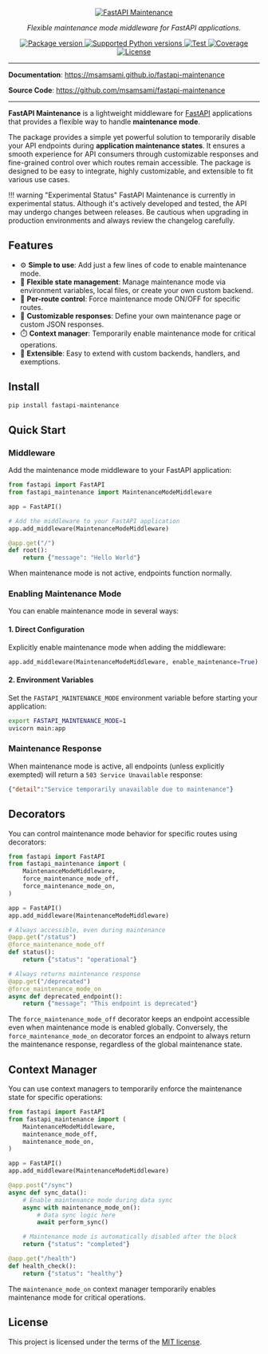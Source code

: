 <p align="center">
  <a href="https://msamsami.github.io/fastapi-maintenance">
    <img src="https://raw.githubusercontent.com/msamsami/fastapi-maintenance/main/docs/img/header.svg" alt="FastAPI Maintenance">
  </a>
</p>
<p align="center">
    <em>Flexible maintenance mode middleware for FastAPI applications.</em>
</p>

<p align="center">
  <a href="https://pypi.org/project/fastapi-maintenance/">
    <img src="https://img.shields.io/pypi/v/fastapi-maintenance?color=orange&label=pypi" alt="Package version">
  </a>
  <a href="https://pypi.org/project/fastapi-maintenance/">
    <img src="https://img.shields.io/badge/python-3.8%20%7C%203.9%20%7C%203.10%20%7C%203.11%20%7C%203.12%20%7C%203.13-blue" alt="Supported Python versions">
  </a>
  <a href="https://github.com/msamsami/fastapi-maintenance/actions?query=workflow%3ATest+event%3Apush+branch%3Amain" target="_blank">
    <img src="https://github.com/msamsami/fastapi-maintenance/actions/workflows/ci.yml/badge.svg?event=push&branch=main" alt="Test">
  </a>
  <a href="https://codecov.io/gh/msamsami/fastapi-maintenance" >
    <img src="https://codecov.io/gh/msamsami/fastapi-maintenance/graph/badge.svg?token=OO3XDXYCBW" alt="Coverage"/>
  </a>
  <a href="https://github.com/msamsami/fastapi-maintenance/blob/main/LICENSE">
    <img src="https://img.shields.io/github/license/msamsami/fastapi-maintenance?color=%2334D058" alt="License">
  </a>
</p>

---

**Documentation**: <a href="https://msamsami.github.io/fastapi-maintenance" target="_blank">https://msamsami.github.io/fastapi-maintenance</a>

**Source Code**: <a href="https://github.com/msamsami/fastapi-maintenance" target="_blank">https://github.com/msamsami/fastapi-maintenance</a>

---

**FastAPI Maintenance** is a lightweight middleware for [FastAPI](https://fastapi.tiangolo.com/) applications that provides a flexible way to handle **maintenance mode**.

The package provides a simple yet powerful solution to temporarily disable your API endpoints during **application maintenance states**. It ensures a smooth experience for API consumers through customizable responses and fine-grained control over which routes remain accessible. The package is designed to be easy to integrate, highly customizable, and extensible to fit various use cases.

!!! warning "Experimental Status"
    FastAPI Maintenance is currently in experimental status. Although it's actively developed and tested, the API may undergo changes between releases. Be cautious when upgrading in production environments and always review the changelog carefully.

## Features

- ⚙️ **Simple to use**: Add just a few lines of code to enable maintenance mode.
- 🔌 **Flexible state management**: Manage maintenance mode via environment variables, local files, or create your own custom backend.
- 🚦 **Per-route control**: Force maintenance mode ON/OFF for specific routes.
- 🎨 **Customizable responses**: Define your own maintenance page or custom JSON responses.
- ⏱️ **Context manager**: Temporarily enable maintenance mode for critical operations.
- 🧩 **Extensible**: Easy to extend with custom backends, handlers, and exemptions.

## Install

```bash
pip install fastapi-maintenance
```

## Quick Start

### Middleware

Add the maintenance mode middleware to your FastAPI application:

```python
from fastapi import FastAPI
from fastapi_maintenance import MaintenanceModeMiddleware

app = FastAPI()

# Add the middleware to your FastAPI application
app.add_middleware(MaintenanceModeMiddleware)

@app.get("/")
def root():
    return {"message": "Hello World"}
```

When maintenance mode is not active, endpoints function normally.

### Enabling Maintenance Mode

You can enable maintenance mode in several ways:

#### 1. Direct Configuration
Explicitly enable maintenance mode when adding the middleware:
```python
app.add_middleware(MaintenanceModeMiddleware, enable_maintenance=True)
```

#### 2. Environment Variables
Set the `FASTAPI_MAINTENANCE_MODE` environment variable before starting your application:
```bash
export FASTAPI_MAINTENANCE_MODE=1
uvicorn main:app
```

### Maintenance Response

When maintenance mode is active, all endpoints (unless explicitly exempted) will return a `503 Service Unavailable` response:
```json
{"detail":"Service temporarily unavailable due to maintenance"}
```

## Decorators

You can control maintenance mode behavior for specific routes using decorators:

```python
from fastapi import FastAPI
from fastapi_maintenance import (
    MaintenanceModeMiddleware,
    force_maintenance_mode_off,
    force_maintenance_mode_on,
)

app = FastAPI()
app.add_middleware(MaintenanceModeMiddleware)

# Always accessible, even during maintenance
@app.get("/status")
@force_maintenance_mode_off
def status():
    return {"status": "operational"}

# Always returns maintenance response
@app.get("/deprecated")
@force_maintenance_mode_on
async def deprecated_endpoint():
    return {"message": "This endpoint is deprecated"}
```

The `force_maintenance_mode_off` decorator keeps an endpoint accessible even when maintenance mode is enabled globally. Conversely, the `force_maintenance_mode_on` decorator forces an endpoint to always return the maintenance response, regardless of the global maintenance state.

## Context Manager

You can use context managers to temporarily enforce the maintenance state for specific operations:

```python
from fastapi import FastAPI
from fastapi_maintenance import (
    MaintenanceModeMiddleware,
    maintenance_mode_off,
    maintenance_mode_on,
)

app = FastAPI()
app.add_middleware(MaintenanceModeMiddleware)

@app.post("/sync")
async def sync_data():
    # Enable maintenance mode during data sync
    async with maintenance_mode_on():
        # Data sync logic here
        await perform_sync()

    # Maintenance mode is automatically disabled after the block
    return {"status": "completed"}

@app.get("/health")
def health_check():
    return {"status": "healthy"}
```

The `maintenance_mode_on` context manager temporarily enables maintenance mode for critical operations.

## License

This project is licensed under the terms of the [MIT license](https://github.com/msamsami/fastapi-maintenance/blob/main/LICENSE).

